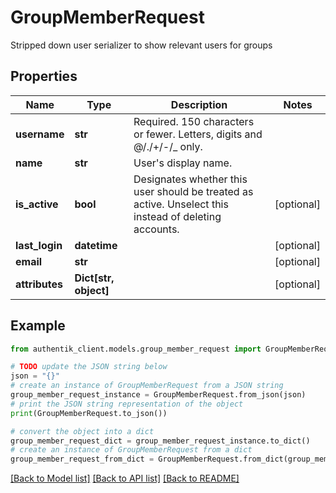 # GroupMemberRequest

Stripped down user serializer to show relevant users for groups

## Properties

Name | Type | Description | Notes
------------ | ------------- | ------------- | -------------
**username** | **str** | Required. 150 characters or fewer. Letters, digits and @/./+/-/_ only. | 
**name** | **str** | User&#39;s display name. | 
**is_active** | **bool** | Designates whether this user should be treated as active. Unselect this instead of deleting accounts. | [optional] 
**last_login** | **datetime** |  | [optional] 
**email** | **str** |  | [optional] 
**attributes** | **Dict[str, object]** |  | [optional] 

## Example

```python
from authentik_client.models.group_member_request import GroupMemberRequest

# TODO update the JSON string below
json = "{}"
# create an instance of GroupMemberRequest from a JSON string
group_member_request_instance = GroupMemberRequest.from_json(json)
# print the JSON string representation of the object
print(GroupMemberRequest.to_json())

# convert the object into a dict
group_member_request_dict = group_member_request_instance.to_dict()
# create an instance of GroupMemberRequest from a dict
group_member_request_from_dict = GroupMemberRequest.from_dict(group_member_request_dict)
```
[[Back to Model list]](../README.md#documentation-for-models) [[Back to API list]](../README.md#documentation-for-api-endpoints) [[Back to README]](../README.md)


